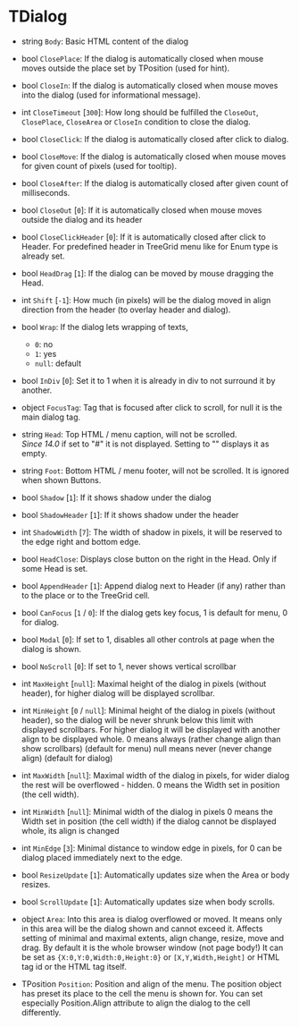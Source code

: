 # TDialog

- string `Body`: Basic HTML content of the dialog

- bool `ClosePlace`: If the dialog is automatically closed when mouse moves outside the place set by TPosition (used for hint).

- bool `CloseIn`: If the dialog is automatically closed when mouse moves into the dialog (used for informational message).

- int `CloseTimeout` [`300`]: How long should be fulfilled the `CloseOut`, `ClosePlace`, `CloseArea` or `CloseIn` condition to close the dialog.

- bool `CloseClick`: If the dialog is automatically closed after click to dialog.

- bool `CloseMove`: If the dialog is automatically closed when mouse moves for given count of pixels (used for tooltip).

- bool `CloseAfter`: If the dialog is automatically closed after given count of milliseconds.

- bool `CloseOut` [`0`]: If it is automatically closed when mouse moves outside the dialog and its header

- bool `CloseClickHeader` [`0`]: If it is automatically closed after click to Header. For predefined header in TreeGrid menu like for Enum type is already set.

- bool `HeadDrag` [`1`]: If the dialog can be moved by mouse dragging the Head.

- int `Shift` [`-1`]: How much (in pixels) will be the dialog moved in align direction from the header (to overlay header and dialog).

- bool `Wrap`: If the dialog lets wrapping of texts,
  - `0`: no
  - `1`: yes
  - `null`: default

- bool `InDiv` [`0`]: Set it to 1 when it is already in div to not surround it by another.

- object `FocusTag`: Tag that is focused after click to scroll, for null it is the main dialog tag.

- string `Head`: Top HTML / menu caption, will not be scrolled.  
  _Since 14.0_ if set to "#" it is not displayed. Setting to "" displays it as empty.

- string `Foot`: Bottom HTML / menu footer, will not be scrolled. It is ignored when shown Buttons.

- bool `Shadow` [`1`]: If it shows shadow under the dialog

- bool `ShadowHeader` [`1`]: If it shows shadow under the header

- int `ShadowWidth` [`7`]: The width of shadow in pixels, it will be reserved to the edge right and bottom edge.

- bool `HeadClose`: Displays close button on the right in the Head. Only if some Head is set.

- bool `AppendHeader` [`1`]: Append dialog next to Header (if any) rather than to the place or to the TreeGrid cell.

- bool `CanFocus` [`1` / `0`]: If the dialog gets key focus, 1 is default for menu, 0 for dialog.

- bool `Modal` [`0`]: If set to 1, disables all other controls at page when the dialog is shown.

- bool `NoScroll` [`0`]: If set to 1, never shows vertical scrollbar

- int `MaxHeight` [`null`]: Maximal height of the dialog in pixels (without header), for higher dialog will be displayed scrollbar.

- int `MinHeight` [`0` / `null`]: Minimal height of the dialog in pixels (without header), so the dialog will be never shrunk below this limit with displayed scrollbars.
For higher dialog it will be displayed with another align to be displayed whole.
0 means always (rather change align than show scrollbars) (default for menu)
null means never (never change align) (default for dialog)

- int `MaxWidth` [`null`]: Maximal width of the dialog in pixels, for wider dialog the rest will be overflowed - hidden.
0 means the Width set in position (the cell width).

- int `MinWidth` [`null`]: Minimal width of the dialog in pixels
0 means the Width set in position (the cell width)
if the dialog cannot be displayed whole, its align is changed

- int `MinEdge` [`3`]: Minimal distance to window edge in pixels, for 0 can be dialog placed immediately next to the edge.

- bool `ResizeUpdate` [`1`]: Automatically updates size when the Area or body resizes.

- bool `ScrollUpdate` [`1`]: Automatically updates size when body scrolls.

- object `Area`: Into this area is dialog overflowed or moved. It means only in this area will be the dialog shown and cannot exceed it.
Affects setting of minimal and maximal extents, align change, resize, move and drag.
By default it is the whole browser window (not page body!)
It can be set as `{X:0,Y:0,Width:0,Height:0}` or `[X,Y,Width,Height]` or HTML tag id or the HTML tag itself.

- TPosition `Position`: Position and align of the menu. The position object has preset its place to the cell the menu is shown for.
You can set especially Position.Align attribute to align the dialog to the cell differently.